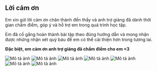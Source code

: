 ## Lời cảm ơn

Em xin gửi lời cảm ơn chân thành đến thầy và anh trợ giảng đã dành thời gian chấm điểm, góp ý và hỗ trợ em trong quá trình học tập.

Em đã cố gắng hoàn thành bài tập theo đúng hướng dẫn và mong nhận được những nhận xét quý báu để em có thể cải thiện hơn trong tương lai.

**Đặc biệt, em cảm ơn anh trợ giảng đã chấm điểm cho em <3**

![Mô tả ảnh](./assets/images/screenshot1.png)
![Mô tả ảnh](./assets/images/screenshot2.png)
![Mô tả ảnh](./assets/images/screenshot3.png)
![Mô tả ảnh](./assets/images/screenshot4.png)
![Mô tả ảnh](./assets/images/screenshot5.png)
![Mô tả ảnh](./assets/images/screenshot6.png)
![Mô tả ảnh](./assets/images/screenshot7.png)
